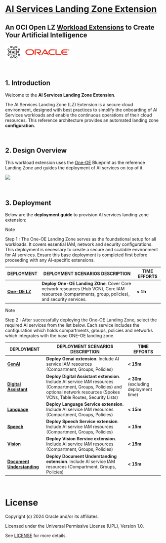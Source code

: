 # **[AI Services Landing Zone Extension](#)**   <!-- omit from toc -->
## **An OCI Open LZ [Workload Extensions](#) to Create Your Artificial Intelligence**  <!-- omit from toc -->

 <img src="diagrams/ai.png" height="50">

&nbsp; 

## **1. Introduction**
Welcome to the **AI Services Landing Zone Extension**.

The AI Services Landing Zone (LZ) Extension is a secure cloud environment, designed with best practices to simplify the onboarding of AI Services workloads and enable the continuous operations of their cloud resources. This reference architecture provides an automated landing zone **configuration**.

&nbsp; 

## **2. Design Overview**

This workload extension uses the [One-OE](/blueprints/one-oe/readme.md) Blueprint as the reference Landing Zone and guides the deployment of AI services on top of it.


<img src="diagrams/ai-extension.gif" width="1000" height="auto">


&nbsp;

## **3. Deployment**                              

Below are the  **deployment guide** to provision AI services landing zone extension: 

> [!NOTE]
> Step 1 : The One-OE Landing Zone serves as the foundational setup for all workloads. It covers essential IAM, network and security configurations. This deployment is necessary to create a secure and scalable environment for AI services. Ensure this base deployment is completed first before proceeding with any AI-specific extensions.

| DEPLOYMENT                                         | DEPLOYMENT SCENARIOS DESCRIPTION                                                                                                                  | TIME EFFORTS                          |
| ------------------------------------------------ | ------------------------------------------------------------------------------------------------------------------------------------------------ | ------------------------------------- |
| **[One-OE LZ](../../blueprints/one-oe/)**                   | **Deploy One-OE Landing ZOne**. Cover Core network resources (Hub VCN), Core IAM resources (compartments, group, policies), and security services.          | **< 1h**                              |

> [!NOTE]
> Step 2 : After successfully deploying the One-OE Landing Zone, select the required AI services from the list below. Each service includes the configuration which holds compartments, groups, policies and networks which integrates with the base ONE-OE landing zone. 

| DEPLOYMENT                                         | DEPLOYMENT SCENARIOS DESCRIPTION                                                                                                                  | TIME EFFORTS                          |
| ------------------------------------------------ | ------------------------------------------------------------------------------------------------------------------------------------------------ | ------------------------------------- |
| **[GenAI](./genai/)**                            | **Deploy Genai extension**. Include AI service IAM resources (Compartment, Groups, Policies) | **< 15m**                             |
| **[Digital Assistant](./digital_assistant/)**            | **Deploy Digital Assistant extension**. Include AI service IAM resources (Compartment, Groups, Policies) and optional network resources (Spokes VCNs, Table Routes, Security Lists) |  **< 30m** (excluding deployment time) |
| **[Language](./language/)**                            | **Deploy Language Service extension**. Include AI service IAM resources (Compartment, Groups, Policies) | **< 15m**                             |
| **[Speech](./speech/)**                            | **Deploy Speech Service extension**. Include AI service IAM resources (Compartment, Groups, Policies) | **< 15m**                             |
| **[Vision](./vision/)**                            | **Deploy Vision Service extension**. Include AI service IAM resources (Compartment, Groups, Policies) | **< 15m**                             |
| **[Document Understanding](./document-understanding/)**                            | **Deploy Document Understanding extension**. Include AI service IAM resources (Compartment, Groups, Policies) | **< 15m**                             |


&nbsp; 
# License <!-- omit from toc -->

Copyright (c) 2024 Oracle and/or its affiliates.

Licensed under the Universal Permissive License (UPL), Version 1.0.

See [LICENSE](/LICENSE.txt) for more details.







